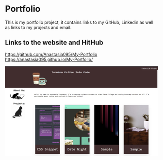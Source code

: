 # Portfolio

This is my portfolio project, it contains links to my GitHub, Linkedin as well as links to my projects and email.

## Links to the website and HitHub

https://github.com/Anastasia095/My-Portfolio  
https://anastasia095.github.io/My-Portfolio/

![screenshot](assets/images/screenshot.jpg)